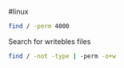 #linux 

```bash
find / -perm 4000
```

Search for writebles files
```bash
find / -not -type | -perm -o+w
```